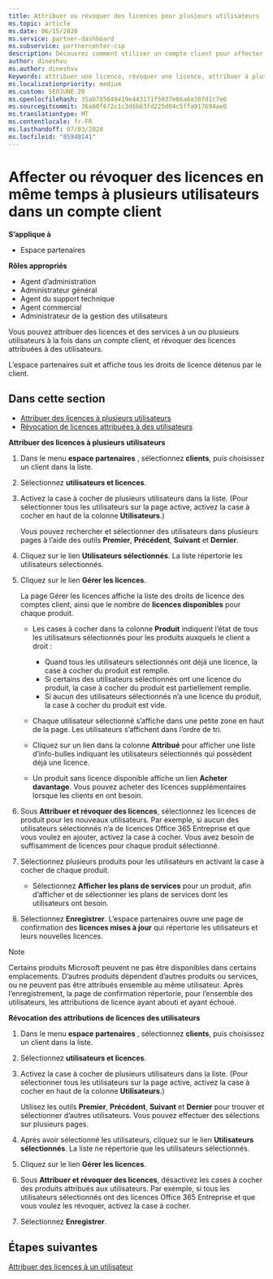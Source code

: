 ```yaml
---
title: Attribuer ou révoquer des licences pour plusieurs utilisateurs
ms.topic: article
ms.date: 06/15/2020
ms.service: partner-dashboard
ms.subservice: partnercenter-csp
description: Découvrez comment utiliser un compte client pour affecter ou révoquer des licences et des services à un seul utilisateur ou à plusieurs utilisateurs à la fois.
author: dineshvu
ms.author: dineshvu
Keywords: attribuer une licence, révoquer une licence, attribuer à plusieurs utilisateurs,
ms.localizationpriority: medium
ms.custom: SEOJUNE.20
ms.openlocfilehash: 35ab785649419e443171f5037e66a8a38fd1c7e6
ms.sourcegitcommit: 36a60f672c1c3d6b63fd225d04c5ffa917694ae0
ms.translationtype: MT
ms.contentlocale: fr-FR
ms.lasthandoff: 07/03/2020
ms.locfileid: "85948141"
---
```

# <a name="assign-or-revoke-licenses-at-the-same-time-to-multiple-users-in-a-customer-account"></a>Affecter ou révoquer des licences en même temps à plusieurs utilisateurs dans un compte client

**S’applique à**

- Espace partenaires

**Rôles appropriés**

- Agent d’administration
- Administrateur général
- Agent du support technique
- Agent commercial
- Administrateur de la gestion des utilisateurs

Vous pouvez attribuer des licences et des services à un ou plusieurs utilisateurs à la fois dans un compte client, et révoquer des licences attribuées à des utilisateurs.

L’espace partenaires suit et affiche tous les droits de licence détenus par le client.

## <a name="in-this-section"></a>Dans cette section


- [Attribuer des licences à plusieurs utilisateurs](#assign-licenses-to-groups)
- [Révocation de licences attribuées à des utilisateurs](#revoking-licenses)

<a href="" id="assign-licenses-to-groups"></a>
**Attribuer des licences à plusieurs utilisateurs**

1. Dans le menu **espace partenaires** , sélectionnez **clients**, puis choisissez un client dans la liste.

2. Sélectionnez **utilisateurs et licences**.

3. Activez la case à cocher de plusieurs utilisateurs dans la liste. (Pour sélectionner tous les utilisateurs sur la page active, activez la case à cocher en haut de la colonne **Utilisateurs**.)

    Vous pouvez rechercher et sélectionner des utilisateurs dans plusieurs pages à l’aide des outils **Premier**, **Précédent**, **Suivant** et **Dernier**.

4. Cliquez sur le lien **Utilisateurs sélectionnés**. La liste répertorie les utilisateurs sélectionnés.

5. Cliquez sur le lien **Gérer les licences**.

    La page Gérer les licences affiche la liste des droits de licence des comptes client, ainsi que le nombre de **licences disponibles** pour chaque produit.

    -   Les cases à cocher dans la colonne **Produit** indiquent l’état de tous les utilisateurs sélectionnés pour les produits auxquels le client a droit&nbsp;:

        -   Quand tous les utilisateurs sélectionnés ont déjà une licence, la case à cocher du produit est remplie.
        -   Si certains des utilisateurs sélectionnés ont une licence du produit, la case à cocher du produit est partiellement remplie.
        -   Si aucun des utilisateurs sélectionnés n’a une licence du produit, la case à cocher du produit est vide.
    -   Chaque utilisateur sélectionné s’affiche dans une petite zone en haut de la page. Les utilisateurs s’affichent dans l’ordre de tri.

    -   Cliquez sur un lien dans la colonne **Attribué** pour afficher une liste d’info-bulles indiquant les utilisateurs sélectionnés qui possèdent déjà une licence.

    -   Un produit sans licence disponible affiche un lien **Acheter davantage**. Vous pouvez acheter des licences supplémentaires lorsque les clients en ont besoin.

6.  Sous **Attribuer et révoquer des licences**, sélectionnez les licences de produit pour les nouveaux utilisateurs. Par exemple, si aucun des utilisateurs sélectionnés n’a de licences Office&nbsp;365 Entreprise et que vous voulez en ajouter, activez la case à cocher. Vous avez besoin de suffisamment de licences pour chaque produit sélectionné.

7. Sélectionnez plusieurs produits pour les utilisateurs en activant la case à cocher de chaque produit.
    -   Sélectionnez **Afficher les plans de services** pour un produit, afin d’afficher et de sélectionner les plans de services dont les utilisateurs ont besoin.

8. Sélectionnez **Enregistrer**. L’espace partenaires ouvre une page de confirmation des **licences mises à jour** qui répertorie les utilisateurs et leurs nouvelles licences.

>[!NOTE]
>Certains produits Microsoft peuvent ne pas être disponibles dans certains emplacements. D’autres produits dépendent d’autres produits ou services, ou ne peuvent pas être attribués ensemble au même utilisateur. Après l’enregistrement, la page de confirmation répertorie, pour l’ensemble des utilisateurs, les attributions de licence ayant abouti et ayant échoué.


<a href="" id="revoking-licenses"></a>
**Révocation des attributions de licences des utilisateurs**

1. Dans le menu **espace partenaires** , sélectionnez **clients**, puis choisissez un client dans la liste.

2. Sélectionnez **utilisateurs et licences**.

3. Activez la case à cocher de plusieurs utilisateurs dans la liste. (Pour sélectionner tous les utilisateurs sur la page active, activez la case à cocher en haut de la colonne **Utilisateurs**.)

    Utilisez les outils **Premier**, **Précédent**, **Suivant** et **Dernier** pour trouver et sélectionner d’autres utilisateurs. Vous pouvez effectuer des sélections sur plusieurs pages.

4. Après avoir sélectionné les utilisateurs, cliquez sur le lien **Utilisateurs sélectionnés**. La liste ne répertorie que les utilisateurs sélectionnés.

5. Cliquez sur le lien **Gérer les licences**.

6. Sous **Attribuer et révoquer des licences**, désactivez les cases à cocher des produits attribués aux utilisateurs. Par exemple, si tous les utilisateurs sélectionnés ont des licences Office&nbsp;365 Entreprise et que vous voulez les révoquer, activez la case à cocher.

7. Sélectionnez **Enregistrer**.

## <a name="next-steps"></a>Étapes suivantes

[Attribuer des licences à un utilisateur](assign-licenses-to-users.md)